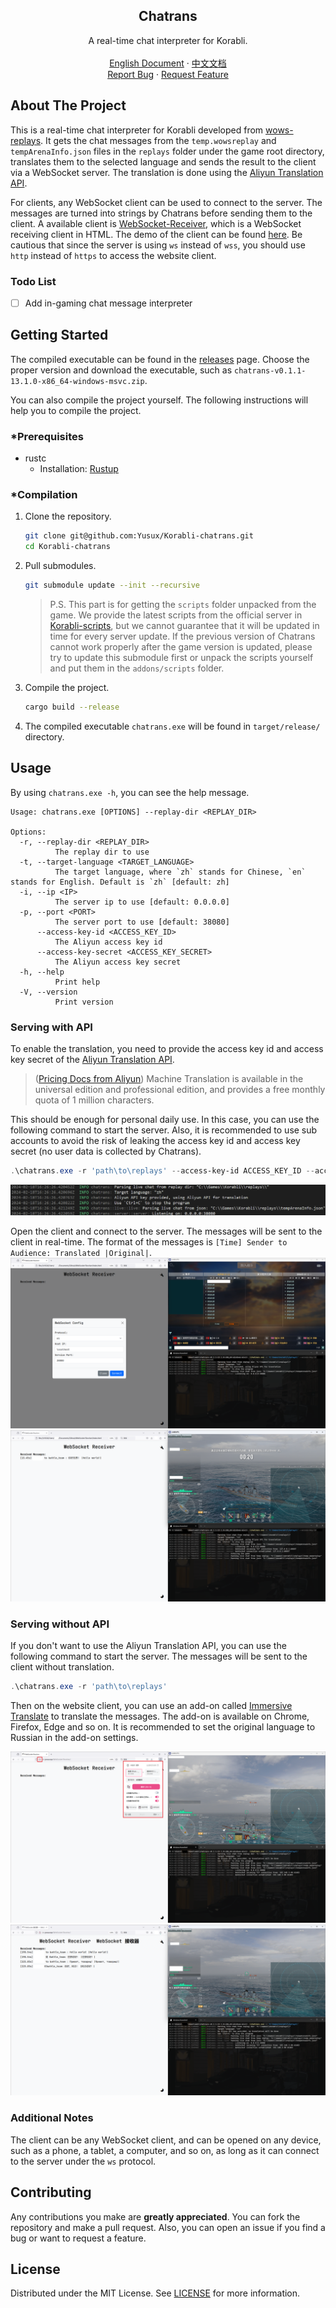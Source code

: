 <div align="center">
    <h2 align="center">Chatrans</h2>
    <p align="center">
        A real-time chat interpreter for Korabli.
        <br />
        <br />
        <a href="https://github.com/Yusux/Korabli-chatrans/blob/main/README.md">English Document</a>
        ·
        <a href="https://github.com/Yusux/Korabli-chatrans/blob/main/docs/README_CN.md">中文文档</a>
        <br />
        <a href="https://github.com/Yusux/Korabli-chatrans/issues">Report Bug</a>
        ·
        <a href="https://github.com/Yusux/Korabli-chatrans/issues">Request Feature</a>
    </p>
</div>

## About The Project

This is a real-time chat interpreter for Korabli developed from [wows-replays](https://github.com/lkolbly/wows-replays). It gets the chat messages from the `temp.wowsreplay` and `tempArenaInfo.json` files in the `replays` folder under the game root directory, translates them to the selected language and sends the result to the client via a WebSocket server. The translation is done using the [Aliyun Translation API](https://www.aliyun.com/product/ai/alimt). 

For clients, any WebSocket client can be used to connect to the server. The messages are turned into strings by Chatrans before sending them to the client. A available client is [WebSocket-Receiver](https://github.com/Yusux/WebSocket-Receiver), which is a WebSocket receiving client in HTML. The demo of the client can be found [here](http://lab.rorin.cc/WebSocket-Receiver). Be cautious that since the server is using `ws` instead of `wss`, you should use `http` instead of `https` to access the website client.


### Todo List

- [ ] Add in-gaming chat message interpreter


## Getting Started

The compiled executable can be found in the [releases](https://github.com/Yusux/Korabli-chatrans/releases) page. Choose the proper version and download the executable, such as `chatrans-v0.1.1-13.1.0-x86_64-windows-msvc.zip`.

You can also compile the project yourself. The following instructions will help you to compile the project.

### *Prerequisites

- rustc
  - Installation: [Rustup](https://rustup.rs/)

### *Compilation

1. Clone the repository.
    ``` sh
    git clone git@github.com:Yusux/Korabli-chatrans.git
    cd Korabli-chatrans
    ```
2. Pull submodules.
    ``` sh
    git submodule update --init --recursive
    ```
    > P.S. This part is for getting the `scripts` folder unpacked from the game. We provide the latest scripts from the official server in [Korabli-scripts](https://github.com/Yusux/Korabli-scripts), but we cannot guarantee that it will be updated in time for every server update. If the previous version of Chatrans cannot work properly after the game version is updated, please try to update this submodule first or unpack the scripts yourself and put them in the `addons/scripts` folder.
3. Compile the project.
    ``` sh
    cargo build --release
    ```
4. The compiled executable `chatrans.exe` will be found in `target/release/` directory.

## Usage

By using `chatrans.exe -h`, you can see the help message.

``` text
Usage: chatrans.exe [OPTIONS] --replay-dir <REPLAY_DIR>

Options:
  -r, --replay-dir <REPLAY_DIR>
          The replay dir to use
  -t, --target-language <TARGET_LANGUAGE>
          The target language, where `zh` stands for Chinese, `en` stands for English. Default is `zh` [default: zh]
  -i, --ip <IP>
          The server ip to use [default: 0.0.0.0]
  -p, --port <PORT>
          The server port to use [default: 38080]
      --access-key-id <ACCESS_KEY_ID>
          The Aliyun access key id
      --access-key-secret <ACCESS_KEY_SECRET>
          The Aliyun access key secret
  -h, --help
          Print help
  -V, --version
          Print version
```

### Serving with API

To enable the translation, you need to provide the access key id and access key secret of the [Aliyun Translation API](https://www.aliyun.com/product/ai/alimt).

> ([Pricing Docs from Aliyun](https://www.alibabacloud.com/help/en/machine-translation/product-overview/product-pricing)) Machine Translation is available in the universal edition and professional edition, and provides a free monthly quota of 1 million characters.

This should be enough for personal daily use. In this case, you can use the following command to start the server. Also, it is recommended to use sub accounts to avoid the risk of leaking the access key id and access key secret (no user data is collected by Chatrans). 

``` powershell
.\chatrans.exe -r 'path\to\replays' --access-key-id ACCESS_KEY_ID --access-key-secret ACCESS_KEY_SECRET
```

![Serving with API](docs/images/serving_with_api.png)

Open the client and connect to the server. The messages will be sent to the client in real-time. The format of the messages is `[Time] Sender to Audience: Translated |Original|`.
![Serving with API - Connecting](docs/images/serving_with_api_connecting.png)
![Serving with API - Message Sent](docs/images/serving_with_api_message.png)

### Serving without API

If you don't want to use the Aliyun Translation API, you can use the following command to start the server. The messages will be sent to the client without translation.

``` powershell
.\chatrans.exe -r 'path\to\replays'
```

Then on the website client, you can use an add-on called [Immersive Translate](https://immersivetranslate.com/) to translate the messages. The add-on is available on Chrome, Firefox, Edge and so on. It is recommended to set the original language to Russian in the add-on settings.

![Serving without API - Connecting](docs/images/serving_without_api_setting.png)
![Serving without API - Message Sent](docs/images/serving_without_api_message.png)

### Additional Notes

The client can be any WebSocket client, and can be opened on any device, such as a phone, a tablet, a computer, and so on, as long as it can connect to the server under the `ws` protocol.

## Contributing

Any contributions you make are **greatly appreciated**. You can fork the repository and make a pull request. Also, you can open an issue if you find a bug or want to request a feature.

## License

Distributed under the MIT License. See [LICENSE](https://github.com/Yusux/Korabli-chatrans/blob/main/LICENSE) for more information.
